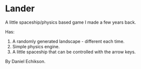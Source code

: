 # Lander

A little spaceship/physics based game I made a few years back.

Has:
 1. A randomly generated landscape - different each time.
 2. Simple physics engine.
 3. A little spaceship that can be controlled with the arrow keys.

By Daniel Echikson.
